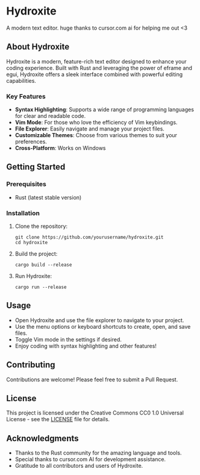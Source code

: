 # Hydroxite
A modern text editor.
huge thanks to cursor.com ai for helping me out <3

## About Hydroxite

Hydroxite is a modern, feature-rich text editor designed to enhance your coding experience. Built with Rust and leveraging the power of eframe and egui, Hydroxite offers a sleek interface combined with powerful editing capabilities.

### Key Features

- **Syntax Highlighting**: Supports a wide range of programming languages for clear and readable code.
- **Vim Mode**: For those who love the efficiency of Vim keybindings.
- **File Explorer**: Easily navigate and manage your project files.
- **Customizable Themes**: Choose from various themes to suit your preferences.
- **Cross-Platform**: Works on Windows

## Getting Started

### Prerequisites

- Rust (latest stable version)

### Installation

1. Clone the repository:
   ```
   git clone https://github.com/yourusername/hydroxite.git
   cd hydroxite
   ```

2. Build the project:
   ```
   cargo build --release
   ```

3. Run Hydroxite:
   ```
   cargo run --release
   ```

## Usage

- Open Hydroxite and use the file explorer to navigate to your project.
- Use the menu options or keyboard shortcuts to create, open, and save files.
- Toggle Vim mode in the settings if desired.
- Enjoy coding with syntax highlighting and other features!

## Contributing

Contributions are welcome! Please feel free to submit a Pull Request.

## License

This project is licensed under the Creative Commons CC0 1.0 Universal License - see the [LICENSE](LICENSE) file for details.

## Acknowledgments

- Thanks to the Rust community for the amazing language and tools.
- Special thanks to cursor.com AI for development assistance.
- Gratitude to all contributors and users of Hydroxite.

